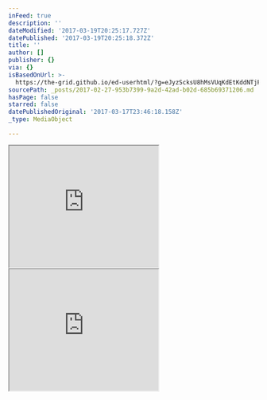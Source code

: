```yaml
---
inFeed: true
description: ''
dateModified: '2017-03-19T20:25:17.727Z'
datePublished: '2017-03-19T20:25:18.372Z'
title: ''
author: []
publisher: {}
via: {}
isBasedOnUrl: >-
  https://the-grid.github.io/ed-userhtml/?g=eJyzScksU8hMsVUqKdEtKddNTjFOSU1OMVWys9EHytgBAKMpCgQ
sourcePath: _posts/2017-02-27-953b7399-9a2d-42ad-b02d-685b69371206.md
hasPage: false
starred: false
datePublishedOriginal: '2017-03-17T23:46:18.158Z'
_type: MediaObject

---
```

<iframe src="https://the-grid.github.io/ed-userhtml/?g=eJyzKbCzSVTIKEpNs1XKKCkpKLbS1y8vL9crNy5OzsjPzynWS87P1c8oyc3RV7ILyyzOLFHILy1S8Ajx9VEoKS3JL8pMzLHRT7Sz0S-w4wIAD2kaKg" height="244" style=""></iframe>

<iframe src="https://the-grid.github.io/ed-userhtml/?g=eJxtkMsKwjAQRffzFSO4FGp3okM2PhaCKOjGZWKCKcZG0igW8d8d-1AoDSR3uMO5TIYGi-38cNwt0carE0CtGKlZilg6IyBK5cwIo-Wr8QXIR_mgTZhienti4V2mUTl5uszgDZQ0HCVNjvK6FABUBQnmKQZRxVC0YuPzaCnh6mft5SPLz0VrsoYOpsVa5ncZSu7pvzlMx-PW6aVWRoUebNKh-K1n5aqenj_z3c0He4BWnQ" height="244" style=""></iframe>